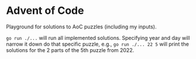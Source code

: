# Advent of Code

Playground for solutions to AoC puzzles (including my inputs).

`go run ./...` will run all implemented solutions. Specifying year and day will narrow it down do that specific puzzle,
e.g., `go run ./... 22 5` will print the solutions for the 2 parts of the 5th puzzle from 2022.
